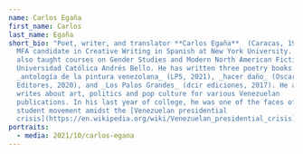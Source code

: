 ```yaml
---
name: Carlos Egaña
first_name: Carlos
last_name: Egaña
short_bio: "Poet, writer, and translator **Carlos Egaña**  (Caracas, 1995) is an
  MFA candidate in Creative Writing in Spanish at New York University. He has
  also taught courses on Gender Studies and Modern North American Fiction at
  Universidad Católica Andrés Bello. He has written three poetry books:
  _antología de la pintura venezolana_ (LP5, 2021), _hacer daño_ (Oscar Todtmann
  Editores, 2020), and _Los Palos Grandes_ (dcir ediciones, 2017). He also
  writes about art, politics and pop culture for various Venezuelan
  publications. In his last year of college, he was one of the faces of the
  student movement amidst the [Venezuelan presidential
  crisis](https://en.wikipedia.org/wiki/Venezuelan_presidential_crisis)."
portraits:
  - media: 2021/10/carlos-egana
---
```

